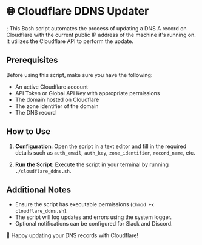 # 🌐 Cloudflare DDNS Updater
;
This Bash script automates the process of updating a DNS A record on Cloudflare with the current public IP address of the machine it's running on. It utilizes the Cloudflare API to perform the update.

## Prerequisites

Before using this script, make sure you have the following:

- An active Cloudflare account
- API Token or Global API Key with appropriate permissions
- The domain hosted on Cloudflare
- The zone identifier of the domain
- The DNS record

## How to Use

1. **Configuration**: Open the script in a text editor and fill in the required details such as `auth_email`, `auth_key`, `zone_identifier`, `record_name`, etc.

2. **Run the Script**: Execute the script in your terminal by running `./cloudflare_ddns.sh`.

## Additional Notes

- Ensure the script has executable permissions (`chmod +x cloudflare_ddns.sh`).
- The script will log updates and errors using the system logger.
- Optional notifications can be configured for Slack and Discord.

🔔 Happy updating your DNS records with Cloudflare!
